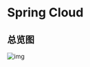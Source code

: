 # Spring Cloud

## 总览图

![img](https://coding.imooc.com/static/module/class/content/img/187/section2-img.png) 

